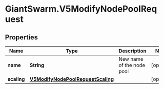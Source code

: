 # GiantSwarm.V5ModifyNodePoolRequest

## Properties
Name | Type | Description | Notes
------------ | ------------- | ------------- | -------------
**name** | **String** | New name of the node pool | [optional] 
**scaling** | [**V5ModifyNodePoolRequestScaling**](V5ModifyNodePoolRequestScaling.md) |  | [optional] 



